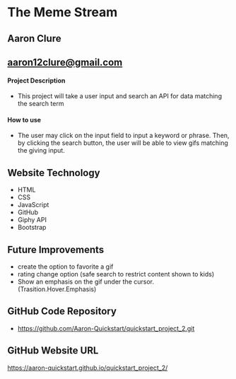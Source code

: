 # The Meme Stream
## Aaron Clure
## aaron12clure@gmail.com

#### Project Description 
- This project will take a user input and search an API for data matching the search term

#### How to use
- The user may click on the input field to input a keyword or phrase.  Then, by clicking the search button, the user will be able to view gifs matching the giving input.

## Website Technology 
- HTML 
- CSS 
- JavaScript
- GitHub
- Giphy API
- Bootstrap

## Future Improvements
- create the option to favorite a gif
- rating change option (safe search to restrict content shown to kids)
- Show an emphasis on the gif under the cursor. (Trasition.Hover.Emphasis)

## GitHub Code Repository 
- https://github.com/Aaron-Quickstart/quickstart_project_2.git
## GitHub Website URL 
https://aaron-quickstart.github.io/quickstart_project_2/